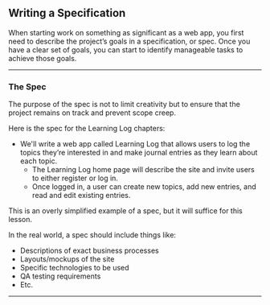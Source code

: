 ## Writing a Specification

When starting work on something as significant as a web app, you 
first need to describe the project’s goals in a specification, or 
spec. Once you have a clear set of goals, you can start to identify 
manageable tasks to achieve those goals.

---

### The Spec

The purpose of the spec is not to limit creativity but to ensure that
the project remains on track and prevent scope creep.

Here is the spec for the Learning Log chapters:

* We'll write a web app called Learning Log that allows users to log 
  the topics they’re interested in and make journal entries as they learn about each topic.
    * The Learning Log home page will describe the site and invite 
      users to either register or log in.
    * Once logged in, a user can create new topics, add new entries, 
      and read and edit existing entries.

This is an overly simplified example of a spec, but it will suffice 
for this lesson.

In the real world, a spec should include things like:

* Descriptions of exact business processes
* Layouts/mockups of the site
* Specific technologies to be used
* QA testing requirements
* Etc.

---
